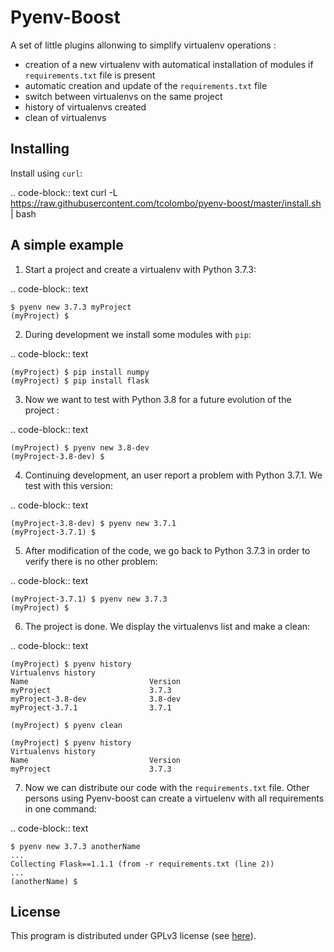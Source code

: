 Pyenv-Boost
===========

A set of little plugins allonwing to simplify virtualenv operations :
- creation of a new virtualenv with automatical installation of modules if `requirements.txt` file is present
- automatic creation and update of the `requirements.txt` file
- switch between virtualenvs on the same project
- history of virtualenvs created
- clean of virtualenvs

Installing
----------

Install using `curl`:

.. code-block:: text
    curl -L https://raw.githubusercontent.com/tcolombo/pyenv-boost/master/install.sh | bash

A simple example
----------------

1. Start a project and create a virtualenv with Python 3.7.3:

.. code-block:: text

    $ pyenv new 3.7.3 myProject
    (myProject) $ 

2. During development we install some modules with `pip`:

.. code-block:: text

    (myProject) $ pip install numpy
    (myProject) $ pip install flask

3. Now we want to test with Python 3.8 for a future evolution of the project :

.. code-block:: text

    (myProject) $ pyenv new 3.8-dev
    (myProject-3.8-dev) $ 

4. Continuing development, an user report a problem with Python 3.7.1. We test with this version:

.. code-block:: text

    (myProject-3.8-dev) $ pyenv new 3.7.1
    (myProject-3.7.1) $ 

5. After modification of the code, we go back to Python 3.7.3 in order to verify there is no other problem:

.. code-block:: text

    (myProject-3.7.1) $ pyenv new 3.7.3
    (myProject) $

6. The project is done. We display the virtualenvs list and make a clean:

.. code-block:: text

    (myProject) $ pyenv history
    Virtualenvs history
    Name                           Version
    myProject                      3.7.3
    myProject-3.8-dev              3.8-dev
    myProject-3.7.1                3.7.1

    (myProject) $ pyenv clean

    (myProject) $ pyenv history
    Virtualenvs history
    Name                           Version
    myProject                      3.7.3 

7. Now we can distribute our code with the `requirements.txt` file. Other persons using Pyenv-boost can create a virtuelenv with all requirements in one command:

.. code-block:: text

    $ pyenv new 3.7.3 anotherName
    ...
    Collecting Flask==1.1.1 (from -r requirements.txt (line 2))
    ...
    (anotherName) $

License
-------

This program is distributed under GPLv3 license (see [here](LICENSE.md)).
